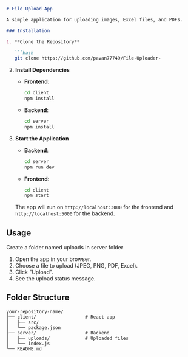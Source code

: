 

```markdown
# File Upload App

A simple application for uploading images, Excel files, and PDFs.

### Installation

1. **Clone the Repository**

   ```bash
   git clone https://github.com/pavan77749/File-Uploader-
   ```


2. **Install Dependencies**

   - **Frontend**:
     ```bash
     cd client
     npm install
     ```

   - **Backend**:
     ```bash
     cd server
     npm install
     ```

4. **Start the Application**

   - **Backend**:
     ```bash
     cd server
     npm run dev
     ```

   - **Frontend**:
     ```bash
     cd client
     npm start
     ```

   The app will run on `http://localhost:3000` for the frontend and `http://localhost:5000` for the backend.

## Usage
Create a folder named uploads in server folder 
1. Open the app in your browser.
2. Choose a file to upload (JPEG, PNG, PDF, Excel).
3. Click "Upload".
4. See the upload status message.

## Folder Structure

```plaintext
your-repository-name/
├── client/                  # React app
│   ├── src/
│   └── package.json
├── server/                  # Backend
│   ├── uploads/             # Uploaded files
│   └── index.js
└── README.md
```


```

